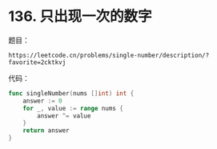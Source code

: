 # 136. 只出现一次的数字
题目：
```text
https://leetcode.cn/problems/single-number/description/?favorite=2cktkvj
```
代码：
```go
func singleNumber(nums []int) int {
    answer := 0 
    for _, value := range nums {
        answer ^= value
    }
    return answer 
}
```